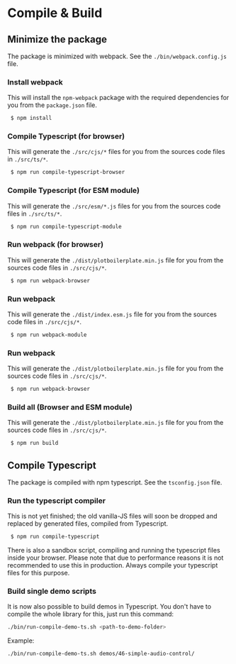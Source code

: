 # Compile & Build

## Minimize the package

The package is minimized with webpack. See the `./bin/webpack.config.js` file.

### Install webpack

This will install the `npm-webpack` package with the required dependencies
for you from the `package.json` file.

```bash
 $ npm install
```

### Compile Typescript (for browser)

This will generate the `./src/cjs/*` files for you
from the sources code files in `./src/ts/*`.

```bash
 $ npm run compile-typescript-browser
```

### Compile Typescript (for ESM module)

This will generate the `./src/esm/*.js` files for you
from the sources code files in `./src/ts/*`.

```bash
 $ npm run compile-typescript-module
```

### Run webpack (for browser)

This will generate the `./dist/plotboilerplate.min.js` file for you
from the sources code files in `./src/cjs/*`.

```bash
 $ npm run webpack-browser
```

### Run webpack

This will generate the `./dist/index.esm.js` file for you
from the sources code files in `./src/cjs/*`.

```bash
 $ npm run webpack-module
```

### Run webpack

This will generate the `./dist/plotboilerplate.min.js` file for you
from the sources code files in `./src/cjs/*`.

```bash
 $ npm run webpack-browser
```

### Build all (Browser and ESM module)

This will generate the `./dist/plotboilerplate.min.js` file for you
from the sources code files in `./src/cjs/*`.

```bash
 $ npm run build
```

## Compile Typescript

The package is compiled with npm typescript. See the `tsconfig.json` file.

### Run the typescript compiler

This is not yet finished; the old vanilla-JS files will soon be dropped and replaced
by generated files, compiled from Typescript.

```bash
 $ npm run compile-typescript
```

There is also a sandbox script, compiling and running the typescript files inside your browser. Please note that
due to performance reasons it is not recommended to use this in production. Always compile your typescript files
for this purpose.

### Build single demo scripts

It is now also possible to build demos in Typescript. You don't have to compile the whole
library for this, just run this command:

```bash
./bin/run-compile-demo-ts.sh <path-to-demo-folder>
```

Example:

```bash
./bin/run-compile-demo-ts.sh demos/46-simple-audio-control/
```
